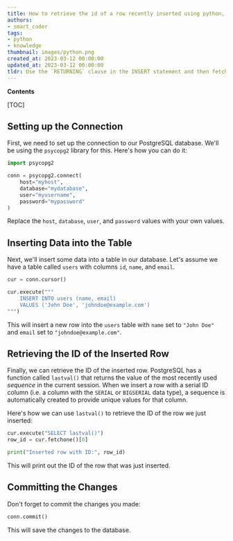 ```yaml
---
title: How to retrieve the id of a row recently inserted using python, postgres, and psycopg2?
authors:
- smart_coder
tags:
- python
- knowledge
thumbnail: images/python.png
created_at: 2023-03-12 00:00:00
updated_at: 2023-03-12 00:00:00
tldr: Use the `RETURNING` clause in the INSERT statement and then fetch the result using `fetchone()` or `fetchall()` from the cursor object.
---
```


**Contents**

[TOC]

## Setting up the Connection

First, we need to set up the connection to our PostgreSQL database. We'll be using the `psycopg2` library for this. Here's how you can do it:

```python
import psycopg2

conn = psycopg2.connect(
    host="myhost",
    database="mydatabase",
    user="myusername",
    password="mypassword"
)
```

Replace the `host`, `database`, `user`, and `password` values with your own values.

## Inserting Data into the Table

Next, we'll insert some data into a table in our database. Let's assume we have a table called `users` with columns `id`, `name`, and `email`.

```python
cur = conn.cursor()

cur.execute("""
    INSERT INTO users (name, email)
    VALUES ('John Doe', 'johndoe@example.com')
""")
```

This will insert a new row into the `users` table with `name` set to `"John Doe"` and `email` set to `"johndoe@example.com"`.

## Retrieving the ID of the Inserted Row

Finally, we can retrieve the ID of the inserted row. PostgreSQL has a function called `lastval()` that returns the value of the most recently used *sequence* in the current session. When we insert a row with a serial ID column (i.e. a column with the `SERIAL` or `BIGSERIAL` data type), a sequence is automatically created to provide unique values for that column.

Here's how we can use `lastval()` to retrieve the ID of the row we just inserted:

```python
cur.execute("SELECT lastval()")
row_id = cur.fetchone()[0]

print("Inserted row with ID:", row_id)
```

This will print out the ID of the row that was just inserted. 

## Committing the Changes

Don't forget to commit the changes you made:

```python
conn.commit()
```

This will save the changes to the database.

